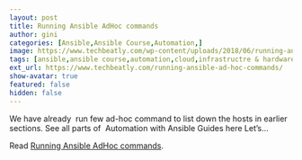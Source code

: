 ```yaml
---
layout: post
title: Running Ansible AdHoc commands
author: gini
categories: [Ansible,Ansible Course,Automation,]
image: https://www.techbeatly.com/wp-content/uploads/2018/06/running-ansible-ad-hoc-commands-1024x576.png
tags: [ansible,ansible course,automation,cloud,infrastructre & hardware,ansible ad-hoc,ansible command,ansible doc,ansible training,]
ext_url: https://www.techbeatly.com/running-ansible-ad-hoc-commands/
show-avatar: true
featured: false
hidden: false
---
```


We have already&#160; run few ad-hoc command to list down the hosts in earlier sections. See all parts of&#160; Automation with Ansible Guides here Let&#8217;s&#46;&#46;&#46;

Read [Running Ansible AdHoc commands](https://www.techbeatly.com/running-ansible-ad-hoc-commands/).